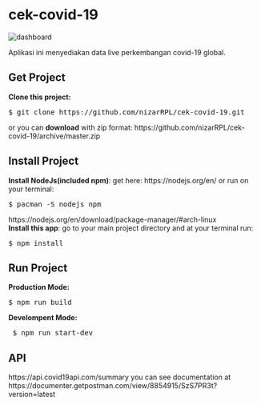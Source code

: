 # cek-covid-19
![dashboard](https://user-images.githubusercontent.com/41828945/81883999-ea934180-95c0-11ea-8918-9254a67bbf97.png)

Aplikasi ini menyediakan data live perkembangan covid-19 global.<br>
<h2>Get Project</h2>
<Strong>Clone this project:</strong> 
<pre>
$ git clone https://github.com/nizarRPL/cek-covid-19.git
</pre>
 or you can <strong>download</strong> with zip format: https://github.com/nizarRPL/cek-covid-19/archive/master.zip
<h2>Install Project</h2>
<strong>Install NodeJs(included npm)</strong>: get here: https://nodejs.org/en/ or run on your terminal:
<pre>
$ pacman -S nodejs npm
</pre>
https://nodejs.org/en/download/package-manager/#arch-linux<br>
<strong>Install this app</strong>: go to your main project directory and at your terminal run:
<pre>
$ npm install
</pre>
<h2>Run Project</h2>
<strong>Production Mode:</strong>
<pre>
$ npm run build
</pre>
<strong>Develompent Mode:</strong>
<pre>
 $ npm run start-dev
</pre>
<h2>API</h2>
https://api.covid19api.com/summary
you can see documentation at https://documenter.getpostman.com/view/8854915/SzS7PR3t?version=latest
